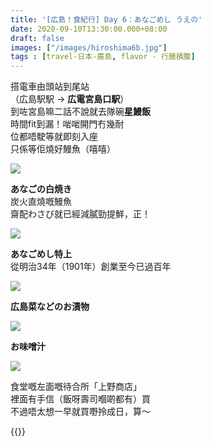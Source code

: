 ```yaml
---
title: '[広島！食紀行] Day 6：あなごめし うえの'
date: 2020-09-10T13:30:00.000+08:00
draft: false
images: ["/images/hiroshima6b.jpg"]
tags : [travel-日本-廣島, flavor - 行膳積腹]
---
```


搭電車由頭站到尾站  
（広島駅駅 → **広電宮島口駅**）  
到咗宮島嘛二話不說就去隊碗**星鰻飯**  
時間fit到漏！啱啱開門冇幾耐  
位都唔駛等就即刻入座  
只係等佢燒好鰻魚（嘻嘻）  

![](/images/hiroshima6b1.jpg)

**あなごの白焼き**  
炭火直燒嘅鰻魚  
齋配わさび就已經減膩勁提鮮，正！

![](/images/hiroshima6b2.jpg)

**あなごめし特上**  
從明治34年（1901年）創業至今已過百年  


![](/images/hiroshima6b3.jpg)

**広島菜などのお漬物**


![](/images/hiroshima6b4.jpg)

**お味噌汁**  


![](/images/hiroshima6b5.jpg)

食堂嘅左面嘅待合所「上野商店」  
裡面有手信（飯呀壽司嗰啲都有）買  
不過唔太想一早就買嘢拎成日，算～      
    
    
{{<hiroshima>}}
